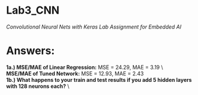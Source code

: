 # Lab3_CNN

_Convolutional Neural Nets with Keras Lab Assignment for Embedded AI_

# Answers:

  **1a.)  MSE/MAE of Linear Regression:** MSE = 24.29, MAE = 3.19 \ 
&nbsp;&nbsp; **MSE/MAE of Tuned Network:** MSE = 12.93, MAE = 2.43 \
  **1b.)  What happens to your train and test results if you add 5 hidden layers with 128 neurons each?** \
           
